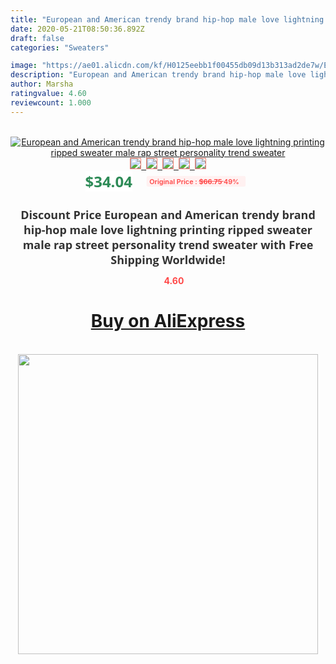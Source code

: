 ```yaml
---
title: "European and American trendy brand hip-hop male love lightning printing ripped sweater male rap street personality trend sweater"
date: 2020-05-21T08:50:36.892Z
draft: false
categories: "Sweaters"

image: "https://ae01.alicdn.com/kf/H0125eebb1f00455db09d13b313ad2de7w/European-and-American-trendy-brand-hip-hop-male-love-lightning-printing-ripped-sweater-male-rap-street.jpg"
description: "European and American trendy brand hip-hop male love lightning printing ripped sweater male rap street personality trend sweater"
author: Marsha
ratingvalue: 4.60
reviewcount: 1.000
---
```

<br>
<div style="text-align: center;">
<a href="https://s.click.aliexpress.com/e/_9iChjB" target="_blank" rel="nofollow noopener noreferrer"><img alt="European and American trendy brand hip-hop male love lightning printing ripped sweater male rap street personality trend sweater" class="magnifier-image" src="https://ae01.alicdn.com/kf/H0125eebb1f00455db09d13b313ad2de7w/European-and-American-trendy-brand-hip-hop-male-love-lightning-printing-ripped-sweater-male-rap-street.jpg_640x640.jpg">
<br>
<img style="border:1px solid salmon" src="https://ae01.alicdn.com/kf/H0125eebb1f00455db09d13b313ad2de7w/European-and-American-trendy-brand-hip-hop-male-love-lightning-printing-ripped-sweater-male-rap-street.jpg_120x120.jpg">&nbsp;&nbsp;<img style="border:1px solid salmon" src="https://ae01.alicdn.com/kf/Haf9a1591f75047b09f8be5bb46404ad3g/European-and-American-trendy-brand-hip-hop-male-love-lightning-printing-ripped-sweater-male-rap-street.jpg_120x120.jpg">&nbsp;&nbsp;<img style="border:1px solid salmon" src="https://ae01.alicdn.com/kf/H5e4ccbf5fd0c4479867d0eb7ccd947caz/European-and-American-trendy-brand-hip-hop-male-love-lightning-printing-ripped-sweater-male-rap-street.jpg_120x120.jpg">&nbsp;&nbsp;<img style="border:1px solid salmon" src="https://ae01.alicdn.com/kf/H6fd72f9b504747a998a60b4c6d177934k/European-and-American-trendy-brand-hip-hop-male-love-lightning-printing-ripped-sweater-male-rap-street.jpg_120x120.jpg">&nbsp;&nbsp;<img style="border:1px solid salmon" src="https://ae01.alicdn.com/kf/H2f521e61f8ec4a8b9e07f214cc465645z/European-and-American-trendy-brand-hip-hop-male-love-lightning-printing-ripped-sweater-male-rap-street.jpg_120x120.jpg"></a></div><br0>
<div style="text-align: center;"><span style="background-color: white; border: 0px; box-sizing: border-box; color: seagreen; display: inline-block; font-family: &quot;open sans&quot; , &quot;arial&quot; , &quot;helvetica&quot; , sans-serif , &quot;heiti&quot;; font-size: 24px; font-stretch: inherit; font-weight: 700; line-height: inherit; margin: 0px 10px 0px 0px; padding: 0px; vertical-align: middle;">$34.04 </span>
<span style="background: rgb(255 , 241 , 241); border-radius: 3px; border: 0px; box-sizing: border-box; color: #ff4747; display: inline-block; font-family: inherit; font-size: 12px; font-stretch: inherit; font-style: inherit; font-variant: inherit; font-weight: 600; line-height: inherit; margin: 0px; padding: 2px 5px; transform: scale(0.9); vertical-align: middle;">Original Price : <b style="text-decoration: line-through;">$66.75 </b> 49%&nbsp;&nbsp;</span></div>
<h1 style="color: #333333; display: inline-block; font-family: &quot;open sans&quot; , &quot;arial&quot; , &quot;helvetica&quot; , sans-serif , &quot;heiti&quot;; font-size: 18px; font-stretch: inherit; font-weight: 700; text-align: center;">Discount Price European and American trendy brand hip-hop male love lightning printing ripped sweater male rap street personality trend sweater with Free Shipping Worldwide!</h1>
<div style="color: #ff4747; text-align: center;">
<img src="https://4.bp.blogspot.com/-M0ZcTcb-5uY/XleCXlxnR4I/AAAAAAAAAEc/OrjgMkXV1oMQFaCRZj5HQwOCBcu3w1FegCPcBGAYYCw/s1600/star.png" style="height: 15px;">&nbsp;<b>4.60</b></div>
<div class="button_cont" align="center"><a class="buynow_a" href="https://s.click.aliexpress.com/e/_9iChjB" target="_blank" rel="nofollow noopener noreferrer"><H1>Buy on AliExpress</H1></a></div><br>
<div class="separator" style="clear: both; text-align: center;">
<img src="https://lh3.googleusercontent.com/-pTy5HemUv9M/XlePHvY0dAI/AAAAAAAAAE4/0nX5iRUoIWY8eMW9Dpxeirr157OZliDIgCLcBGAsYHQ/s1600/badge.gif" width="480">
</div>
